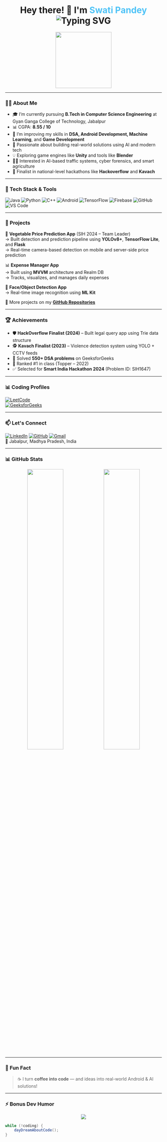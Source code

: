 <h1 align="center">
  Hey there! 👋 I'm <span style="color:#4FC3F7;">Swati Pandey</span>  
  <br/>
  <img src="https://readme-typing-svg.demolab.com?font=Fira+Code&duration=3000&pause=1000&center=true&width=435&lines=Android+Developer;AI%2FML+Enthusiast;Hackathon+Finalist;Coder+%26+Tech+Explorer" alt="Typing SVG" />
</h1>

<p align="center">
  <img src="https://media.giphy.com/media/qgQUggAC3Pfv687qPC/giphy.gif" width="180" />
</p>

---

### 👩‍💻 About Me
- 🎓 I’m currently pursuing **B.Tech in Computer Science Engineering** at Gyan Ganga College of Technology, Jabalpur  
- 📊 CGPA: **8.55 / 10**
- 🌱 I’m improving my skills in **DSA, Android Development, Machine Learning**, and **Game Development**
- 🚀 Passionate about building real-world solutions using AI and modern tech
- 💡 Exploring game engines like **Unity** and tools like **Blender**
- 👩‍🔬 Interested in AI-based traffic systems, cyber forensics, and smart agriculture
- 🎯 Finalist in national-level hackathons like **Hackoverflow** and **Kavach**

---

### 🧠 Tech Stack & Tools

![Java](https://img.shields.io/badge/Java-%23ED8B00.svg?&style=for-the-badge&logo=java&logoColor=white)
![Python](https://img.shields.io/badge/Python-3670A0?&style=for-the-badge&logo=python&logoColor=ffdd54)
![C++](https://img.shields.io/badge/C++-00599C?&style=for-the-badge&logo=c%2B%2B&logoColor=white)
![Android](https://img.shields.io/badge/AndroidStudio-3DDC84?&style=for-the-badge&logo=androidstudio&logoColor=white)
![TensorFlow](https://img.shields.io/badge/TensorFlow-FF6F00?&style=for-the-badge&logo=tensorflow&logoColor=white)
![Firebase](https://img.shields.io/badge/Firebase-ffca28?&style=for-the-badge&logo=firebase&logoColor=black)
![GitHub](https://img.shields.io/badge/GitHub-100000?&style=for-the-badge&logo=github&logoColor=white)
![VS Code](https://img.shields.io/badge/VS%20Code-007ACC?&style=for-the-badge&logo=visual-studio-code&logoColor=white)

---

### 📱 Projects

🚀 **Vegetable Price Prediction App** (SIH 2024 – Team Leader)  
→ Built detection and prediction pipeline using **YOLOv8+**, **TensorFlow Lite**, and **Flask**  
→ Real-time camera-based detection on mobile and server-side price prediction

📊 **Expense Manager App**  
→ Built using **MVVM** architecture and Realm DB  
→ Tracks, visualizes, and manages daily expenses

🎯 **Face/Object Detection App**  
→ Real-time image recognition using **ML Kit**

📝 More projects on my **[GitHub Repositories](https://github.com/gr8swati?tab=repositories)**

---

### 🏆 Achievements

- 🛡️ **HackOverflow Finalist (2024)** – Built legal query app using Trie data structure  
- 🕵️ **Kavach Finalist (2023)** – Violence detection system using YOLO + CCTV feeds  
- 🧠 Solved **550+ DSA problems** on GeeksforGeeks  
- 🥇 Ranked #1 in class (Topper – 2022)  
- ✅ Selected for **Smart India Hackathon 2024** (Problem ID: SIH1647)

---

### 📊 Coding Profiles

[![LeetCode](https://img.shields.io/badge/LeetCode-FFA116?style=for-the-badge&logo=leetcode&logoColor=black)](https://leetcode.com/u/swatipandey_62/)  
[![GeeksforGeeks](https://img.shields.io/badge/GeeksforGeeks-14a600?style=for-the-badge&logo=geeksforgeeks&logoColor=white)](https://www.geeksforgeeks.org/user/swatipandktjl/)

---

### 📫 Let's Connect

[![LinkedIn](https://img.shields.io/badge/LinkedIn-blue?logo=linkedin&style=for-the-badge)](https://www.linkedin.com/in/swati-pandey-a0248a239/)
[![GitHub](https://img.shields.io/badge/GitHub-black?logo=github&style=for-the-badge)](https://github.com/gr8swati)
[![Gmail](https://img.shields.io/badge/Email-red?logo=gmail&style=for-the-badge)](mailto:swati35326@gmail.com)  
📍 Jabalpur, Madhya Pradesh, India

---

### 📊 GitHub Stats

<p align="center">
  <img width="48%" src="https://github-readme-stats.vercel.app/api?username=gr8swati&show_icons=true&theme=radical&hide_border=true" />
  <img width="48%" src="https://github-readme-streak-stats.herokuapp.com/?user=gr8swati&theme=radical&hide_border=true" />
</p>

---

### 🧠 Fun Fact  
> ☕ I turn **coffee into code** — and ideas into real-world Android & AI solutions!

---

### ⚡ Bonus Dev Humor

<p align="center">
  <img src="https://readme-typing-svg.demolab.com?font=Fira+Code&pause=1000&width=435&lines=Always+debugging...;Always+learning...;Always+building+something+cool+!;Connect+with+me+%F0%9F%91%87" />
</p>

```java
while (!coding) {
    dayDreamAboutCode();
}
